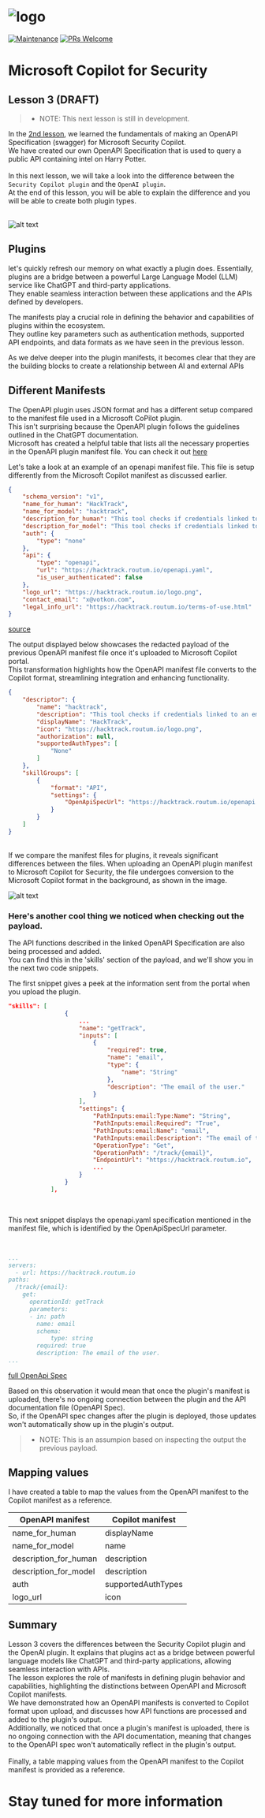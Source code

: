 ![logo](/images/sh-banner.png)
=========
[![Maintenance](https://img.shields.io/maintenance/yes/2024.svg?style=flat-square)]()
[![PRs Welcome](https://img.shields.io/badge/PRs-welcome-brightgreen.svg?style=flat-square)](http://makeapullrequest.com)</br>

# Microsoft Copilot for Security

## Lesson 3 (DRAFT)

>- NOTE: This next lesson is still in development.

In the [2nd lesson](/Lesson%202/README.md), we learned the fundamentals of making an OpenAPI Specification (swagger) for Microsoft Security Copilot.  
We have created our own OpenAPI Specification that is used to query a public API containing intel on Harry Potter.  
<br>
In this next lesson, we will take a look into the difference between the `Security Copilot plugin` and the `OpenAI plugin`.  
At the end of this lesson, you will be able to explain the difference and you will be able to create both plugin types.  
<br>

![alt text](/images/plugins.png)

## Plugins

 let's quickly refresh our memory on what exactly a plugin does. Essentially, plugins are a bridge between a powerful Large Language Model (LLM) service like ChatGPT and third-party applications.  
 They enable seamless interaction between these applications and the APIs defined by developers.  

 The manifests play a crucial role in defining the behavior and capabilities of plugins within the ecosystem.  
 They outline key parameters such as authentication methods, supported API endpoints, and data formats as we have seen in the previous lesson.  

As we delve deeper into the plugin manifests, it becomes clear that they are the building blocks to create a relationship between AI and external APIs  

## Different Manifests

The OpenAPI plugin uses JSON format and has a different setup compared to the manifest file used in a Microsoft CoPilot plugin.  
This isn't surprising because the OpenAPI plugin follows the guidelines outlined in the ChatGPT documentation.  
Microsoft has created a helpful table that lists all the necessary properties in the OpenAPI plugin manifest file. You can check it out [here](https://learn.microsoft.com/en-us/copilot-plugins/overview#plugin-manifest-fields)  

Let's take a look at an example of an openapi manifest file. This file is setup differently from the Microsoft Copilot manifest as discussed earlier.

```json
{
    "schema_version": "v1",
    "name_for_human": "HackTrack",
    "name_for_model": "hacktrack",
    "description_for_human": "This tool checks if credentials linked to an email have been exposed in data breaches or hacks.",
    "description_for_model": "This tool checks if credentials linked to an email have been exposed in data breaches or hacks.",
    "auth": {
        "type": "none"
    },
    "api": {
        "type": "openapi",
        "url": "https://hacktrack.routum.io/openapi.yaml",
        "is_user_authenticated": false
    },
    "logo_url": "https://hacktrack.routum.io/logo.png",
    "contact_email": "x@votkon.com",
    "legal_info_url": "https://hacktrack.routum.io/terms-of-use.html"
}
```
[source](https://hacktrack.routum.io/.well-known/ai-plugin.json)


The output displayed below showcases the redacted payload of the previous OpenAPI manifest file once it's uploaded to Microsoft Copilot portal.  
This transformation highlights how the OpenAPI manifest file converts to the Copilot format, streamlining integration and enhancing functionality.  

```json
{
    "descriptor": {
        "name": "hacktrack",
        "description": "This tool checks if credentials linked to an email have been exposed in data breaches or hacks.",
        "displayName": "HackTrack",
        "icon": "https://hacktrack.routum.io/logo.png",
        "authorization": null,
        "supportedAuthTypes": [
            "None"
        ]
    },
    "skillGroups": [
        {
            "format": "API",
            "settings": {
                "OpenApiSpecUrl": "https://hacktrack.routum.io/openapi.yaml"
            }
        }
    ]
}
```
<br>
If we compare the manifest files for plugins, it reveals significant differences between the files.  
When uploading an OpenAPI plugin manifest to Microsoft Copilot for Security, the file undergoes conversion to the Microsoft Copilot format in the background, as shown in the image.  

<br>

![alt text](/images/payload-openapi-manifest.png)

### Here's another cool thing we noticed when checking out the payload.  

The API functions described in the linked OpenAPI Specification are also being processed and added.  
You can find this in the 'skills' section of the payload, and we'll show you in the next two code snippets.  

The first snippet gives a peek at the information sent from the portal when you upload the plugin.  

```json
"skills": [
                {
                    ...
                    "name": "getTrack",
                    "inputs": [
                        {
                            "required": true,
                            "name": "email",
                            "type": {
                                "name": "String"
                            },
                            "description": "The email of the user."
                        }
                    ],
                    "settings": {
                        "PathInputs:email:Type:Name": "String",
                        "PathInputs:email:Required": "True",
                        "PathInputs:email:Name": "email",
                        "PathInputs:email:Description": "The email of the user.",
                        "OperationType": "Get",
                        "OperationPath": "/track/{email}",
                        "EndpointUrl": "https://hacktrack.routum.io",
                        ...
                    }
                }
            ],
```
<br>

This next snippet displays the openapi.yaml specification mentioned in the manifest file, which is identified by the OpenApiSpecUrl parameter.  

<br>

```yaml
...
servers:
  - url: https://hacktrack.routum.io
paths:
  /track/{email}:
    get:
      operationId: getTrack
      parameters:
      - in: path
        name: email
        schema:
            type: string
        required: true
        description: The email of the user.
...
```
[full OpenApi Spec](https://hacktrack.routum.io/openapi.yaml)  

Based on this observation it would mean that once the plugin's manifest is uploaded, there's no ongoing connection between the plugin and the API documentation file (OpenAPI Spec).  
So, if the OpenAPI spec changes after the plugin is deployed, those updates won't automatically show up in the plugin's output.  

> - NOTE: This is an assumpion based on inspecting the output the previous payload.

## Mapping values

I have created a table to map the values from the OpenAPI manifest to the Copilot manifest as a reference.  

| **OpenAPI manifest** | **Copilot manifest** |
| --- | --- |
| name_for_human | displayName |
| name_for_model | name |
| description_for_human | description |
| description_for_model | description |
| auth | supportedAuthTypes |
| logo_url | icon |

## Summary

Lesson 3 covers the differences between the Security Copilot plugin and the OpenAI plugin. It explains that plugins act as a bridge between powerful language models like ChatGPT and third-party applications, allowing seamless interaction with APIs.  
The lesson explores the role of manifests in defining plugin behavior and capabilities, highlighting the distinctions between OpenAPI and Microsoft Copilot manifests.  
We have demonstrated how an OpenAPI manifests is converted to Copilot format upon upload, and discusses how API functions are processed and added to the plugin's output.  
Additionally, we noticed that once a plugin's manifest is uploaded, there is no ongoing connection with the API documentation, meaning that changes to the OpenAPI spec won't automatically reflect in the plugin's output.  
<br>
Finally, a table mapping values from the OpenAPI manifest to the Copilot manifest is provided as a reference.


# Stay tuned for more information
